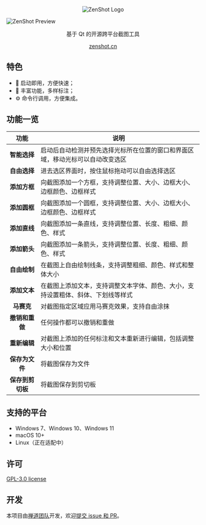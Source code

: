<p align="center">
  <img src="https://raw.githubusercontent.com/easysoft/zenshot/master/assets/zenshot_logo.png" alt="ZenShot Logo" />
</p>

![ZenShot Preview](https://raw.githubusercontent.com/easysoft/zenshot/master/assets/zenshot_preview.png)

<p align="center">基于 Qt 的开源跨平台截图工具</p>

<p align="center"><a href="https://zenshot.cn" target="_blank">zenshot.cn</a></p>

## 特色

* 🚀 启动即用，方便快速；
* 🪩 丰富功能，多样标注；
* ⚙️ 命令行调用，方便集成。

## 功能一览

|       功能       | 说明                                                         |
| :--------------: | ------------------------------------------------------------ |
|   **智能选择**   | 启动后自动检测并预先选择光标所在位置的窗口和界面区域，移动光标可以自动改变选区 |
|   **自由选择**   | 进去选区界面时，按住鼠标拖动可以自由选择选区                 |
|   **添加方框**   | 向截图添加一个方框，支持调整位置、大小、边框大小、边框颜色、边框样式 |
|   **添加圆框**   | 向截图添加一个圆框，支持调整位置、大小、边框大小、边框颜色、边框样式 |
|   **添加直线**   | 向截图添加一条直线，支持调整位置、长度、粗细、颜色、样式     |
|   **添加箭头**   | 向截图添加一条箭头，支持调整位置、长度、粗细、颜色、样式     |
|   **自由绘制**   | 在截图上自由绘制线条，支持调整粗细、颜色、样式和整体大小     |
|   **添加文本**   | 在截图上添加文本，支持调整文本字体、颜色、大小，支持设置粗体、斜体、下划线等样式 |
|    **马赛克**    | 对截图指定区域应用马赛克效果，支持自由涂抹                   |
|  **撤销和重做**  | 任何操作都可以撤销和重做                                     |
|   **重新编辑**   | 对截图上添加的任何标注和文本重新进行编辑，包括调整大小和位置 |
|  **保存为文件**  | 将截图保存为文件                                             |
| **保存到剪切板** | 将截图保存到剪切板                                           |

## 支持的平台

* Windows 7、Windows 10、Windows 11
* macOS 10+
* Linux（正在适配中）

## 许可

[GPL-3.0 license](https://github.com/easysoft/zenshot/blob/main/COPYING)

## 开发

本项目由[禅道团队](https://www.zentao.net/)开发，欢迎[提交 issue 和 PR](https://github.com/easysoft/zenshot/issues)。

